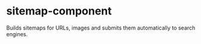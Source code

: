 sitemap-component
=================

Builds sitemaps for URLs, images and submits them automatically to search engines.
